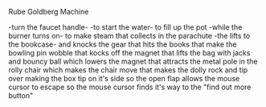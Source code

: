 Rube Goldberg Machine

-turn the faucet handle-
-to start the water-
to fill up the pot
-while the burner turns on-
to make steam
that collects in the parachute
-the lifts to the bookcase-
and knocks the gear
that hits the books
that make the bowling pin wobble 
that kocks off the magnet
that lifts the bag with jacks and bouncy ball
which lowers the magnet
that attracts the metal pole in the rolly chair
which makes the chair move
that makes the dolly rock
and tip over
making the box tip on it's side
so the open flap allows the mouse cursor to escape
so the mouse cursor finds it's way to the "find out more button"